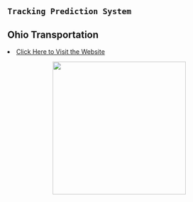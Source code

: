## `Tracking Prediction System`


## Ohio Transportation 
<li> <a href="https://www.ohiotransitsystem.com/" target="_blank">Click Here to Visit the Website </a></li>


<p align='center'>
<img src="https://raw.githubusercontent.com/braucalderon/trackingPredictionSystem/main/Presentation/Presentation_2/logo_transparent.png" width= 300px />
</p>



